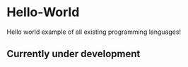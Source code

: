# Hello-World
Hello world example of all existing programming languages!

## Currently under development 
